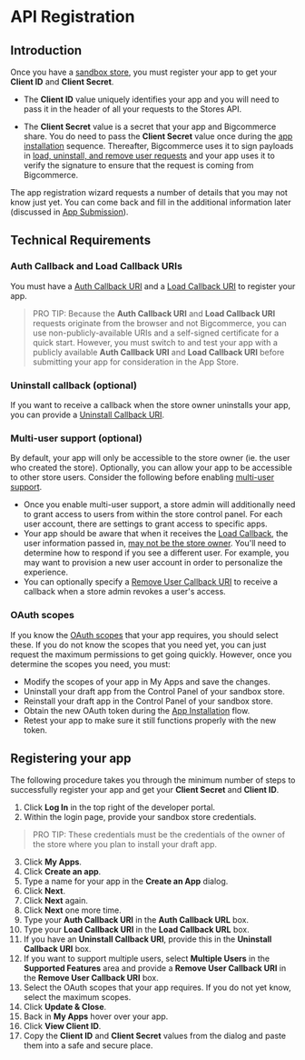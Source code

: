 # API Registration

## Introduction

Once you have a [sandbox store](/api/using-oauth-intro), you must register your app to get your **Client ID** and **Client Secret**.

*   The **Client ID** value uniquely identifies your app and you will need to pass it in the header of all your requests to the Stores API.

*   The **Client Secret** value is a secret that your app and Bigcommerce share. You do need to pass the **Client Secret** value once during the [app installation](/api/callbacks) sequence. Thereafter, Bigcommerce uses it to sign payloads in [load, uninstall, and remove user requests](/api/load) and your app uses it to verify the signature to ensure that the request is coming from Bigcommerce.

The app registration wizard requests a number of details that you may not know just yet. You can come back and fill in the additional information later (discussed in [App Submission](/api/completing-reg)).

## Technical Requirements

### Auth Callback and Load Callback URIs

You must have a [Auth Callback URI](/api/callback) and a [Load Callback URI](/api/load#load) to register your app.


> PRO TIP: Because the **Auth Callback URI** and **Load Callback URI** requests originate from the browser and not Bigcommerce, you can use non-publicly-available URIs and a self-signed certificate for a quick start. However, you must switch to and test your app with a publicly available **Auth Callback URI** and **Load Callback URI** before submitting your app for consideration in the App Store.

### Uninstall callback (optional)

If you want to receive a callback when the store owner uninstalls your app, you can provide a [Uninstall Callback URI](/api/load#uninstall).

### Multi-user support (optional)

By default, your app will only be accessible to the store owner (ie. the user who created the store). Optionally, you can allow your app to be accessible to other store users. Consider the following before enabling [multi-user support](/api/multi-user).

*   Once you enable multi-user support, a store admin will additionally need to grant access to users from within the store control panel. For each user account, there are settings to grant access to specific apps.
*   Your app should be aware that when it receives the [Load Callback](/api/load#load), the user information passed in, [may not be the store owner](/api/multi-user#loadrequest). You'll need to determine how to respond if you see a different user. For example, you may want to provision a new user account in order to personalize the experience.
*   You can optionally specify a [Remove User Callback URI](/api/load#remove-user) to receive a callback when a store admin revokes a user's access.

### OAuth scopes

If you know the [OAuth scopes](/api/scopes) that your app requires, you should select these. If you do not know the scopes that you need yet, you can just request the maximum permissions to get going quickly. However, once you determine the scopes you need, you must:

*   Modify the scopes of your app in My Apps and save the changes.
*   Uninstall your draft app from the Control Panel of your sandbox store.
*   Reinstall your draft app in the Control Panel of your sandbox store.
*   Obtain the new OAuth token during the [App Installation](/api/callback) flow.
*   Retest your app to make sure it still functions properly with the new token.

## Registering your app

The following procedure takes you through the minimum number of steps to successfully register your app and get your **Client Secret** and **Client ID**.

1.  Click **Log In** in the top right of the developer portal.
2.  Within the login page, provide your sandbox store credentials.

> PRO TIP: These credentials must be the credentials of the owner of the store where you plan to install your draft app.

3.  Click **My Apps**.
4.  Click **Create an app**.
5.  Type a name for your app in the **Create an App** dialog.
6.  Click **Next**.
7.  Click **Next** again.
8.  Click **Next** one more time.
9.  Type your **Auth Callback URI** in the **Auth Callback URL** box.
10.  Type your **Load Callback URI** in the **Load Callback URL** box.
11.  If you have an **Uninstall Callback URI**, provide this in the **Uninstall Callback URI** box.
12.  If you want to support multiple users, select **Multiple Users** in the **Supported Features** area and provide a **Remove User Callback URI** in the **Remove User Callback URI** box.
13.  Select the OAuth scopes that your app requires. If you do not yet know, select the maximum scopes.
14.  Click **Update & Close**.
15.  Back in **My Apps** hover over your app.
16.  Click **View Client ID**.
17.  Copy the **Client ID** and **Client Secret** values from the dialog and paste them into a safe and secure place.
